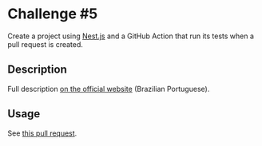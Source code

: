 # Challenge #5

Create a project using [Nest.js](https://nestjs.com/) and a GitHub Action that run its tests when a pull request is created.

## Description

Full description [on the official website](http://maratona.fullcycle.com.br/desafios/integracao-continua/) (Brazilian Portuguese).

## Usage

See [this pull request](https://github.com/arthurdenner/full-cycle-marathon/pull/1).
